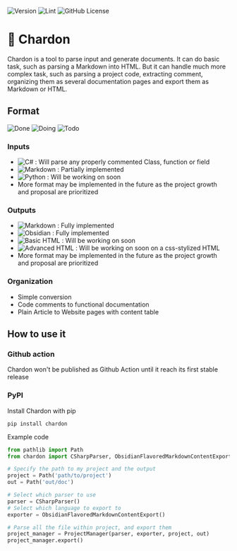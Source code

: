 ![Version](https://img.shields.io/badge/dynamic/toml?url=https%3A%2F%2Fraw.githubusercontent.com%2FPortevent%2FChardon%2Fmain%2Fpyproject.toml&query=%24.project.version&label=version
)
![Lint](https://github.com/Portevent/Chardon/actions/workflows/pylint.yml/badge.svg)
![GitHub License](https://img.shields.io/github/license/Portevent/Chardon)

# 🌷 Chardon

Chardon is a tool to parse input and generate documents.
It can do basic task, such as parsing a Markdown into HTML.
But it can handle much more complex task, such as parsing a project code, extracting comment, organizing them as several documentation pages and export them as Markdown or HTML.

## Format
![Done](https://img.shields.io/badge/Done-green)
![Doing](https://img.shields.io/badge/Doing-yellow)
![Todo](https://img.shields.io/badge/Todo-red)
### Inputs
- ![C#](https://img.shields.io/badge/C%23-green) : Will parse any properly commented Class, function or field
- ![Markdown](https://img.shields.io/badge/Markdown-yellow) : Partially implemented
- ![Python](https://img.shields.io/badge/Python-red) : Will be working on soon
- More format may be implemented in the future as the project growth and proposal are prioritized

### Outputs
- ![Markdown](https://img.shields.io/badge/Markdown-green) : Fully implemented
- ![Obsidian](https://img.shields.io/badge/ObsidianMarkdown-green) : Fully implemented
- ![Basic HTML](https://img.shields.io/badge/Basic_HTML-red) : Will be working on soon
- ![Advanced HTML](https://img.shields.io/badge/Advanced_HTML-red) : Will be working on soon on a css-stylized HTML
- More format may be implemented in the future as the project growth and proposal are prioritized

### Organization
- Simple conversion
- Code comments to functional documentation
- Plain Article to Website pages with content table

## How to use it
### Github action
Chardon won't be published as Github Action until it reach its first stable release

### PyPI
Install Chardon with pip
```shell
pip install chardon
```

Example code
```python
from pathlib import Path
from chardon import CSharpParser, ObsidianFlavoredMarkdownContentExport, ProjectManager

# Specify the path to my project and the output
project = Path('path/to/project')
out = Path('out/doc')

# Select which parser to use
parser = CSharpParser()
# Select which language to export to
exporter = ObsidianFlavoredMarkdownContentExport()

# Parse all the file within project, and export them
project_manager = ProjectManager(parser, exporter, project, out)
project_manager.export()
```